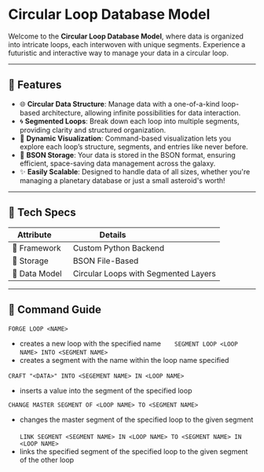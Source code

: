 # **Circular Loop Database Model** 

Welcome to the **Circular Loop Database Model**, where data is organized into intricate loops, each interwoven with unique segments. Experience a futuristic and interactive way to manage your data in a circular loop.

---

## 🚀 **Features**

- 🌐 **Circular Data Structure**: Manage data with a one-of-a-kind loop-based architecture, allowing infinite possibilities for data interaction.
- 🌀 **Segmented Loops**: Break down each loop into multiple segments, providing clarity and structured organization.
- 🔄 **Dynamic Visualization**: Command-based visualization lets you explore each loop’s structure, segments, and entries like never before.
- 💾 **BSON Storage**: Your data is stored in the BSON format, ensuring efficient, space-saving data management across the galaxy.
- ✨ **Easily Scalable**: Designed to handle data of all sizes, whether you're managing a planetary database or just a small asteroid's worth!

---

## 💫 **Tech Specs**

| Attribute     | Details                               |
|---------------|--------------------------------------|
| 🌌 Framework  | Custom Python Backend                |
| 📡 Storage    | BSON File-Based                      |
| 🧠 Data Model | Circular Loops with Segmented Layers |

---

## 🌌 **Command Guide**

`FORGE LOOP <NAME>`  
- creates a new loop with the specified name
       
`SEGMENT LOOP <LOOP NAME> INTO <SEGMENT NAME>`            
- creates a segment with the name within the loop name specified

`CRAFT "<DATA>" INTO <SEGEMENT NAME> IN <LOOP NAME>`    
- inserts a value into the segment of the specified loop

`CHANGE MASTER SEGMENT OF <LOOP NAME> TO <SEGMENT NAME>`
- changes the master segment of the specified loop to the given segment
          
`LINK SEGMENT <SEGMENT NAME> IN <LOOP NAME> TO <SEGMENT NAME> IN <LOOP NAME>` 
- links the specified segment of the specified loop to the given segment of the other loop                         






